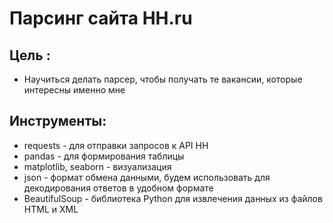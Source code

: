 # Парсинг сайта HH.ru
## Цель :
* Научиться делать парсер, чтобы получать те вакансии, которые интересны именно мне
## Инструменты:
* requests - для отправки запросов к API HH
* pandas - для формирования таблицы 
* matplotlib, seaborn - визуализация
* json - формат обмена данными, будем использовать для декодирования ответов в удобном формате
* BeautifulSoup - библиотека Python для извлечения данных из файлов HTML и XML
